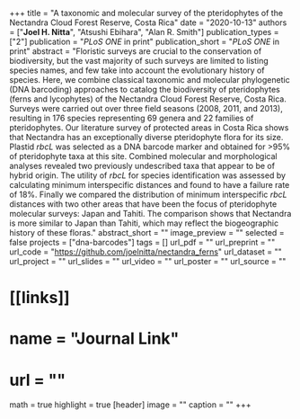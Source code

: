 +++
title = "A taxonomic and molecular survey of the pteridophytes of the Nectandra Cloud Forest Reserve, Costa Rica"
date = "2020-10-13"
authors = ["**Joel H. Nitta**", "Atsushi Ebihara", "Alan R. Smith"]
publication_types = ["2"]
publication = "_PLoS ONE_ in print"
publication_short = "_PLoS ONE_ in print"
abstract = "Floristic surveys are crucial to the conservation of biodiversity, but the vast majority of such surveys are limited to listing species names, and few take into account the evolutionary history of species. Here, we combine classical taxonomic and molecular phylogenetic (DNA barcoding) approaches to catalog the biodiversity of pteridophytes (ferns and lycophytes) of the Nectandra Cloud Forest Reserve, Costa Rica. Surveys were carried out over three field seasons (2008, 2011, and 2013), resulting in 176 species representing 69 genera and 22 families of pteridophytes. Our literature survey of protected areas in Costa Rica shows that Nectandra has an exceptionally diverse pteridophyte flora for its size. Plastid *rbcL* was selected as a DNA barcode marker and obtained for >95% of pteridophyte taxa at this site. Combined molecular and morphological analyses revealed two previously undescribed taxa that appear to be of hybrid origin. The utility of *rbcL* for species identification was assessed by calculating minimum interspecific distances and found to have a failure rate of 18%. Finally we compared the distribution of minimum interspecific *rbcL* distances with two other areas that have been the focus of pteridophyte molecular surveys: Japan and Tahiti. The comparison shows that Nectandra is more similar to Japan than Tahiti, which may reflect the biogeographic history of these floras."
abstract_short = ""
image_preview = ""
selected = false
projects = ["dna-barcodes"]
tags = []
url_pdf = ""
url_preprint = ""
url_code = "https://github.com/joelnitta/nectandra_ferns"
url_dataset = ""
url_project = ""
url_slides = ""
url_video = ""
url_poster = ""
url_source = ""
# [[links]]
#  name = "Journal Link"
#  url = ""
math = true
highlight = true
[header]
image = ""
caption = ""
+++
